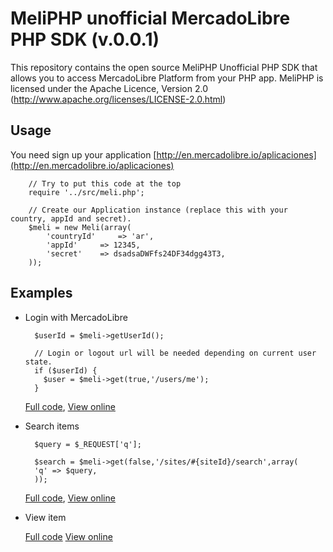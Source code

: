 MeliPHP unofficial MercadoLibre PHP SDK (v.0.0.1)
==========================

This repository contains the open source MeliPHP Unofficial PHP SDK that allows you to access MercadoLibre Platform from your PHP app. 
MeliPHP is licensed under the Apache Licence, Version 2.0
(http://www.apache.org/licenses/LICENSE-2.0.html)


Usage
-----

You need sign up your application [http://en.mercadolibre.io/aplicaciones](http://en.mercadolibre.io/aplicaciones)

		// Try to put this code at the top
		require '../src/meli.php';
	
		// Create our Application instance (replace this with your country, appId and secret).
		$meli = new Meli(array(
			'countryId' 	=> 'ar',
			'appId'  	=> 12345,
			'secret' 	=> dsadsaDWFfs24DF34dgg43T3,
		));


Examples
--------

* Login with MercadoLibre
	
		
		$userId = $meli->getUserId();
		
		// Login or logout url will be needed depending on current user state.
		if ($userId) {
		  $user = $meli->get(true,'/users/me');
		}

	[Full code](http://github.com/foocoders/meli-php/blob/master/examples/example_login.php),
	[View online](http://meliphp.phpfogapp.com/examples/example_login.php)

* Search items
 	
		$query = $_REQUEST['q'];
	
		$search = $meli->get(false,'/sites/#{siteId}/search',array(
		'q' => $query,
		));
	
	[Full code](http://github.com/foocoders/meli-php/blob/master/examples/example_search.php),
	[View online](http://meliphp.phpfogapp.com/examples/example_search.php)

* View item

	[Full code](http://github.com/foocoders/meli-php/blob/master/examples/example_item.php)
	[View online](http://meliphp.phpfogapp.com/examples/example_item.php)
